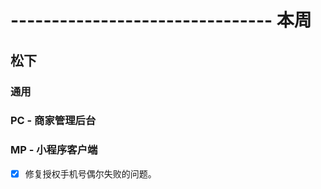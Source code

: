 # -------------------------------- 本周

## 松下
### 通用
### PC - 商家管理后台
### MP - 小程序客户端
* [x] 修复授权手机号偶尔失败的问题。
